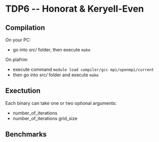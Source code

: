 # TDP6 -- Honorat & Keryell-Even

## Compilation

On your PC:
- go into *src/* folder, then execute ```make```

On plafrim
- execute command
  ```module load compiler/gcc mpi/openmpi/current```
- then go into *src/* folder and execute ```make```

## Exectution

Each binary can take one or two optional arguments:
- number_of_iterations 
- number_of_iterations grid_size



## Benchmarks
